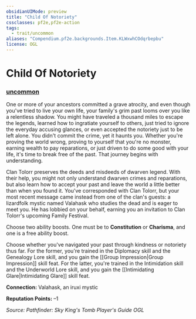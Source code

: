 ```yaml
---
obsidianUIMode: preview
title: "Child Of Notoriety"
cssclasses: pf2e,pf2e-action
tags:
  - trait/uncommon
aliases: "Compendium.pf2e.backgrounds.Item.KLWxwhCOdqrbepbu"
license: OGL
---
```

# Child Of Notoriety

### [uncommon](uncommon "Uncommon Rarity Trait")






One or more of your ancestors committed a grave atrocity, and even though you've tried to live your own life, your family's grim past looms over you like a relentless shadow. You might have traveled a thousand miles to escape the legends, learned how to ingratiate yourself to others, just tried to ignore the everyday accusing glances, or even accepted the notoriety just to be left alone. You didn't commit the crime, yet it haunts you. Whether you're proving the world wrong, proving to yourself that you're no monster, earning wealth to pay reparations, or just driven to do some good with your life, it's time to break free of the past. That journey begins with understanding.

Clan Tolorr preserves the deeds and misdeeds of dwarven legend. With their help, you might not only understand dwarven crimes and reparations, but also learn how to accept your past and leave the world a little better than when you found it. You've corresponded with Clan Tolorr, but your most recent message came instead from one of the clan's guests: a lizardfolk mystic named Valahask who studies the dead and is eager to meet you. He has lobbied on your behalf, earning you an invitation to Clan Tolorr's upcoming Family Festival.

Choose two ability boosts. One must be to **Constitution** or **Charisma**, and one is a free ability boost.

Choose whether you've navigated your past through kindness or notoriety thus far. For the former, you're trained in the Diplomacy skill and the Genealogy Lore skill, and you gain the [[Group Impression|Group Impression]] skill feat. For the latter, you're trained in the Intimidation skill and the Underworld Lore skill, and you gain the [[Intimidating Glare|Intimidating Glare]] skill feat.

**Connection:** Valahask, an iruxi mystic

**Reputation Points:** –1

*Source: Pathfinder: Sky King's Tomb Player's Guide*
*OGL*